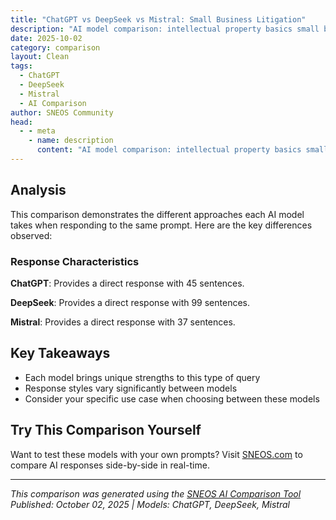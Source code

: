 ```yaml
---
title: "ChatGPT vs DeepSeek vs Mistral: Small Business Litigation"
description: "AI model comparison: intellectual property basics small business..."
date: 2025-10-02
category: comparison
layout: Clean
tags:
  - ChatGPT
  - DeepSeek
  - Mistral
  - AI Comparison
author: SNEOS Community
head:
  - - meta
    - name: description
      content: "AI model comparison: intellectual property basics small business..."
---
```


<ChatComparison
  title="ChatGPT vs DeepSeek vs Mistral: Small Business Litigation"
  prompt="intellectual property basics small business"
  :responses='{
    "ChatGPT": "Certainly! Here\u2019s an overview of intellectual property (IP) basics tailored for small businesses:\n\n### What is Intellectual Property (IP)?\nIntellectual Property refers to creations of the mind, such as inventions, designs, brand names, and artistic works, that are legally protected. IP rights give the owner exclusive rights to use their creations and prevent others from using them without permission.\n\n---\n\n### Types of Intellectual Property Important for Small Businesses\n\n1. **Trademarks**  \n   - Protect brand names, logos, slogans, and symbols that distinguish your products or services.  \n   - Help build brand recognition and customer loyalty.  \n   - Example: The Nike \u0022swoosh\u0022 logo.\n\n2. **Copyrights**  \n   - Protect original works of authorship such as books, music, software, advertisements, websites, and marketing materials.  \n   - Gives the creator exclusive rights to use and distribute the work.  \n   - Automatic upon creation, but registration offers additional legal benefits.\n\n3. **Patents**  \n   - Protect inventions or new processes for a limited time (usually 20 years).  \n   - Useful if your small business has developed a unique product or technology.  \n   - Requires a formal application process and must meet criteria of novelty and non-obviousness.\n\n4. **Trade Secrets**  \n   - Protect confidential business information, such as formulas, recipes, processes, or customer lists.  \n   - Must be actively kept secret to qualify for protection.  \n   - No formal registration needed but relies on confidentiality agreements and safeguards.\n\n---\n\n### Why is IP Important for Small Businesses?\n\n- **Competitive Advantage:** Protects unique products, services, and branding from competitors.  \n- **Brand Value:** Trademarks and copyrights help build brand identity and customer trust.  \n- **Legal Protection:** Legal rights to stop others from copying or using your IP.  \n- **Revenue Opportunities:** IP can be licensed or sold to generate income.  \n- **Attract Investment:** Strong IP portfolios can attract investors and partners.\n\n---\n\n### Steps for Small Businesses to Protect IP\n\n1. **Identify Your IP:** Understand what parts of your business are intellectual property.  \n2. **Register When Necessary:** Apply for trademarks and patents to get formal legal protection.  \n3. **Use Copyright Notices:** Place \u00A9 and other notices on creative works.  \n4. **Protect Trade Secrets:** Use nondisclosure agreements (NDAs) and limit access to sensitive info.  \n5. **Monitor and Enforce:** Keep an eye out for infringement and enforce your rights promptly.  \n6. **Seek Legal Advice:** Consult with an IP attorney to develop a protection strategy suitable for your business.\n\n---\n\n### Additional Resources\n- U.S. Patent and Trademark Office (USPTO) website: [www.uspto.gov](https://www.uspto.gov)  \n- Small Business Administration (SBA) guides on IP  \n- Local IP attorneys or consultants\n\n---\n\nIf you want, I can provide more detailed info on any specific type of IP or help you with sample forms or websites!",
    "DeepSeek": "Of course. Here is a comprehensive guide to intellectual property (IP) basics for small business owners, broken down into simple, actionable steps.\n\n### The Golden Rule of IP for Small Business\n\u003E **If your business runs on it, differentiates you, or is central to your brand, it\u0027s probably intellectual property that you should protect.**\n\nThink of IP not as a legal hassle, but as a business asset\u2014just like your equipment or cash in the bank. It can be valued, sold, licensed (creating revenue), and is crucial for attracting investors.\n\n---\n\n### The 4 Main Types of Intellectual Property\n\nHere are the four key types of IP, explained in plain English with small business examples.\n\n#### 1. Trademarks (Protects Your Brand)\n*   **What it is:** A word, phrase, symbol, design, color, sound, or even a scent that identifies and distinguishes the source of your goods or services from others.\n*   **What it protects:** Your brand name, logo, slogan, and sometimes the unique \u0022look and feel\u0022 of your product or store.\n*   **Small Business Example:** The name \u0022**Starbucks**,\u0022 its mermaid logo, and the phrase \u0022**The Perfect Handcrafted Beverage**\u0022 are all trademarks.\n*   **Key Point for You:** Your business name is **not** automatically a trademark. Registering your business with the state does not give you trademark rights.\n*   **How to get it:**\n    *   **Common Law Rights:** You get limited rights just by using the name in commerce. These rights are weak and only apply to your specific geographic area.\n    *   **State Registration:** Offers protection within one state. Good for purely local businesses.\n    *   **Federal Registration (\u2714\uFE0F Highly Recommended):** File with the U.S. Patent and Trademark Office (USPTO). This gives you exclusive nationwide rights and is a powerful legal tool.\n\n#### 2. Copyrights (Protects Your Original Creations)\n*   **What it is:** Protection for \u0022original works of authorship\u0022 fixed in a tangible medium (i.e., written down, saved, recorded).\n*   **What it protects:** Website copy, marketing materials, photos you take, blog articles, software code, graphic designs, product packaging, and architectural drawings.\n*   **Small Business Example:** The unique text on your website, the photography in your lookbook, and the jingle in your radio ad are all protected by copyright.\n*   **Key Point for You:** Copyright exists **automatically** the moment you create the work. However, you must **register** the copyright with the U.S. Copyright Office before you can sue someone for infringement.\n*   **How to get it:** It\u0027s automatic upon creation, but you should always use the \u00A9 symbol, the year, and your name (e.g., \u0060\u00A9 2023 My Business Name\u0060). For full protection, register online at **copyright.gov**. It\u0027s relatively inexpensive and straightforward.\n\n#### 3. Patents (Protects Your Inventions)\n*   **What it is:** A property right for a new, useful, and non-obvious invention, granting you the right to exclude others from making, using, or selling the invention.\n*   **What it protects:** Machines, manufactured articles, industrial processes, chemical compositions, and designs for an article of manufacture.\n*   **Small Business Example:** A new type of ergonomic handle for a tool, a unique software algorithm, or a novel process for manufacturing a product.\n*   **Key Point for You:** Patents are complex, expensive, and time-consuming. They are not for every small business. The key is **secrecy**\u2014you must not publicly disclose your invention before filing a patent application.\n*   **How to get it:** You must file a detailed application with the **U.S. Patent and Trademark Office (USPTO)**. This almost always requires a specialized patent attorney.\n\n#### 4. Trade Secrets (Protects Your Confidential Information)\n*   **What it is:** Confidential business information that provides you with a competitive advantage.\n*   **What it protects:** Customer lists, supplier lists, pricing data, manufacturing processes, recipes, and algorithms.\n*   **Small Business Example:** The secret recipe for **Coca-Cola**, the algorithm behind a unique search tool, or the specific process you use to source rare materials.\n*   **Key Point for You:** Protection is **free** but requires you to take **active steps** to maintain secrecy. If the secret gets out, your protection is lost forever.\n*   **How to get it:** You don\u0027t file for it. You protect it through:\n    *   **Confidentiality Agreements (NDAs)** with employees and partners.\n    *   Restricting access (\u0022need-to-know\u0022 basis).\n    *   Password protection and data security.\n    *   Marking documents \u0022CONFIDENTIAL.\u0022\n\n---\n\n### A Simple IP Action Plan for Your Small Business\n\n1.  **Conduct an \u0022IP Audit\u0022:** Sit down and make a list.\n    *   **Brand Assets:** What are your business names, logos, and slogans?\n    *   **Creative Works:** What original content have you created (website, photos, manuals, software)?\n    *   **Inventions/Processes:** Do you have a unique product, manufacturing method, or business process?\n    *   **Secret Sauce:** What information gives you an edge that would harm you if a competitor knew?\n\n2.  **Prioritize Your Trademarks:** Your brand is your reputation.\n    *   **Search:** Before falling in love with a name, search the USPTO database (uspto.gov) to see if it\u0027s available.\n    *   **File:** Seriously consider filing for a federal trademark for your core business name and logo. It\u2019s one of the best investments a growing business can make.\n\n3.  **Formalize Copyrights:**\n    *   Use the \u00A9 symbol on everything you create.\n    *   Consider registering copyrights for your most valuable assets (e.g., your key software code, a book you\u0027ve written, your flagship photography collection).\n\n4.  **Lock Down Your Secrets:**\n    *   Have every employee and independent contractor sign a confidentiality and invention assignment agreement.\n    *   Implement basic IT and physical security protocols.\n\n5.  **Be a Good IP Citizen:**\n    *   **Respect Others\u0027 IP:** Don\u0027t use images from Google without a license. Don\u0027t copy a competitor\u0027s website text. Assume everything is copyrighted unless you know it\u0027s in the public domain or has a Creative Commons license.\n    *   **Use Proper Notices:** Use \u2122 for unregistered trademarks and \u00AE for registered ones. Use the \u00A9 symbol.\n\n### Common Small Business IP Mistakes to Avoid\n\n*   **\u0022I don\u0027t need a trademark, my business is small.\u0022** A competitor can later trademark the name and force *you* to rebrand, wasting all the goodwill you\u0027ve built.\n*   **Using online images without permission.** This is a very common and expensive mistake.\n*   **Not having employees sign agreements.** Without an agreement, an employee might own the code, design, or client list they created for you.\n*   **Publicly disclosing an invention before seeing a patent attorney.** This can destroy your chance to get a patent.\n\n### When to Hire a Lawyer\n\n*   **Trademarks:** For a straightforward application, you can do it yourself. If there are complexities (likelihood of confusion, a \u0022descriptive\u0022 name), an attorney is wise.\n*   **Patents:** **Always.** The process is too complex for a non-expert.\n*   **Copyright Litigation:** If someone sues you for infringement or you need to sue someone, you need a lawyer.\n*   **Drafting Contracts:** Have a lawyer draft or review your employee and contractor NDAs and IP assignment agreements.\n\nBy understanding and proactively managing your intellectual property, you protect the very things that make your small business unique and valuable.",
    "Mistral": "Intellectual property (IP) is a critical aspect for small businesses to understand and manage effectively. Here are some basics to help you navigate IP for your small business:\n\n### 1. **Types of Intellectual Property**\n   - **Patents**: Protect inventions, including new products, processes, or improvements to existing ones. There are three types: utility patents, design patents, and plant patents.\n   - **Trademarks**: Protect brand names, logos, slogans, and other symbols that distinguish your goods or services from those of competitors.\n   - **Copyrights**: Protect original works of authorship, such as literary works, music, art, and software.\n   - **Trade Secrets**: Protect confidential business information that provides a competitive advantage, such as formulas, recipes, or customer lists.\n\n### 2. **Why IP Matters for Small Businesses**\n   - **Competitive Advantage**: Protecting your IP can prevent competitors from copying your unique products or services.\n   - **Brand Protection**: Trademarks help build and protect your brand identity.\n   - **Revenue Generation**: Licensing your IP can generate additional revenue streams.\n   - **Investment and Partnerships**: Strong IP can make your business more attractive to investors and partners.\n\n### 3. **Steps to Protect Your IP**\n   - **Identify Your IP**: Conduct an audit to identify all forms of IP your business owns.\n   - **Register Your IP**: File for patents, trademarks, and copyrights as applicable.\n   - **Document Everything**: Keep detailed records of your IP, including dates of creation, authorship, and any agreements.\n   - **Use Non-Disclosure Agreements (NDAs)**: Protect trade secrets by requiring employees, contractors, and partners to sign NDAs.\n   - **Monitor and Enforce**: Regularly monitor for infringements and take legal action if necessary.\n\n### 4. **Common Mistakes to Avoid**\n   - **Not Conducting a Thorough Search**: Before filing for a patent or trademark, conduct a thorough search to ensure your IP is unique.\n   - **Ignoring International IP Laws**: If you plan to operate internationally, understand the IP laws in those countries.\n   - **Failing to Protect Early**: Delaying IP protection can leave your ideas vulnerable to theft.\n   - **Overlooking Employee Agreements**: Ensure that employment contracts clearly state that any IP created by employees belongs to the company.\n\n### 5. **Resources for Small Businesses**\n   - **U.S. Patent and Trademark Office (USPTO)**: Provides resources and guides for filing patents and trademarks.\n   - **U.S. Copyright Office**: Offers information on copyright registration and protection.\n   - **Local Small Business Development Centers (SBDCs)**: Provide free or low-cost consulting and training on IP and other business topics.\n   - **Legal Counsel**: Consider consulting with an IP attorney to ensure you are fully protected.\n\n### 6. **Best Practices**\n   - **Educate Your Team**: Ensure all employees understand the importance of IP and how to protect it.\n   - **Regularly Review IP**: Periodically review your IP portfolio to ensure it is up-to-date and adequately protected.\n   - **Stay Informed**: Keep abreast of changes in IP laws and regulations that may affect your business.\n\nBy understanding and effectively managing your intellectual property, you can safeguard your business\u0027s unique assets and position yourself for long-term success."
  }'
  published-date="01:48"
/>

## Analysis

This comparison demonstrates the different approaches each AI model takes when responding to the same prompt. Here are the key differences observed:

### Response Characteristics

**ChatGPT**: Provides a direct response with 45 sentences. 

**DeepSeek**: Provides a direct response with 99 sentences. 

**Mistral**: Provides a direct response with 37 sentences. 

## Key Takeaways

- Each model brings unique strengths to this type of query
- Response styles vary significantly between models
- Consider your specific use case when choosing between these models

## Try This Comparison Yourself

Want to test these models with your own prompts? Visit [SNEOS.com](https://sneos.com) to compare AI responses side-by-side in real-time.

---

*This comparison was generated using the [SNEOS AI Comparison Tool](https://sneos.com)*
*Published: October 02, 2025 | Models: ChatGPT, DeepSeek, Mistral*
